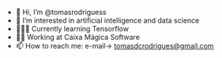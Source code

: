 - 👋 Hi, I’m @tomasrodriguess
- 👀 I’m interested in artificial intelligence and data science
- 👨🏻‍💻 Currently learning Tensorflow
- 🚴‍♂️ Working at Caixa Mágica Software 
- 📫 How to reach me: e-mail-> [tomasdcrodrigues@gmail.com](mailto:tomasdcrodrigues@gmail.com)

